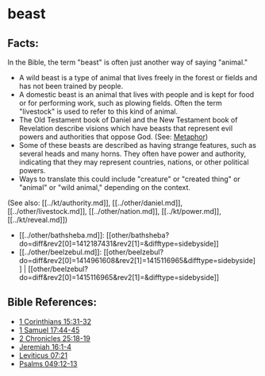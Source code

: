 # beast #

## Facts: ##

In the Bible, the term "beast" is often just another way of saying "animal."

* A wild beast is a type of animal that lives freely in the forest or fields and has not been trained by people.
* A domestic beast is an animal that lives with people and is kept for food or for performing work, such as plowing fields. Often the term "livestock" is used to refer to this kind of animal.
* The Old Testament book of Daniel and the New Testament book of Revelation describe visions which have beasts that represent evil powers and authorities that oppose God.  (See: [Metaphor](en/ta-vol1/translate/man/figs-metaphor))
* Some of these beasts are described as having strange features, such as several heads and many horns. They often have power and authority, indicating that they may represent countries, nations, or other political powers.
* Ways to translate this could include "creature" or "created thing" or "animal" or "wild animal," depending on the context.

(See also: [[../kt/authority.md]], [[../other/daniel.md]], [[../other/livestock.md]], [[../other/nation.md]], [[../kt/power.md]], [[../kt/reveal.md]])

* [[../other/bathsheba.md]]: [[other/bathsheba?do=diff&rev2[0]=1412187431&rev2[1]=&difftype=sidebyside]]
* [[../other/beelzebul.md]]: [[other/beelzebul?do=diff&rev2[0]=1414961608&rev2[1]=1415116965&difftype=sidebyside]] | [[other/beelzebul?do=diff&rev2[0]=1415116965&rev2[1]=&difftype=sidebyside]]

## Bible References: ##

* [1 Corinthians 15:31-32](en/tn/1co/help/15/31)
* [1 Samuel 17:44-45](en/tn/1sa/help/17/44)
* [2 Chronicles 25:18-19](en/tn/2ch/help/25/18)
* [Jeremiah 16:1-4](en/tn/jer/help/16/01)
* [Leviticus 07:21](en/tn/lev/help/07/21)
* [Psalms 049:12-13](en/tn/psa/help/49/12)